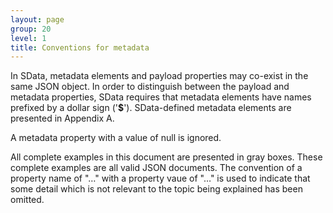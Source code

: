 ```yaml
---
layout: page
group: 20
level: 1
title: Conventions for metadata
---
```


In SData, metadata elements and payload properties may co-exist in the same JSON object. In order to 
distinguish between the payload and metadata properties, SData requires that metadata elements have 
names prefixed by a dollar sign ('**$**'). SData-defined metadata elements are presented in Appendix A.

A metadata property with a value of null is ignored.

All complete examples in this document are presented in gray boxes. These complete examples are all 
valid JSON documents.  The convention of a property name of "&hellip;" with a property vaue of "&hellip;" is 
used to indicate that some detail which is not relevant to the topic being explained has been omitted.